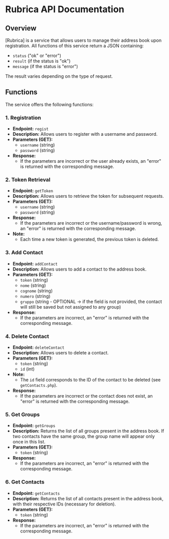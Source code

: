 # Rubrica API Documentation

## Overview
[Rubrica] is a service that allows users to manage their address book upon registration. All functions of this service return a JSON containing:
- `status` ("ok" or "error")
- `result` (if the status is "ok")
- `message` (if the status is "error")

The result varies depending on the type of request.

## Functions
The service offers the following functions:

### 1. Registration
- **Endpoint:** `regist`
- **Description:** Allows users to register with a username and password.
- **Parameters (GET):**
  - `username` (string)
  - `password` (string)
- **Response:**
  - If the parameters are incorrect or the user already exists, an "error" is returned with the corresponding message.

### 2. Token Retrieval
- **Endpoint:** `getToken`
- **Description:** Allows users to retrieve the token for subsequent requests.
- **Parameters (GET):**
  - `username` (string)
  - `password` (string)
- **Response:**
  - If the parameters are incorrect or the username/password is wrong, an "error" is returned with the corresponding message.
- **Note:**
  - Each time a new token is generated, the previous token is deleted.

### 3. Add Contact
- **Endpoint:** `addContact`
- **Description:** Allows users to add a contact to the address book.
- **Parameters (GET):**
  - `token` (string)
  - `nome` (string)
  - `cognome` (string)
  - `numero` (string)
  - `gruppo` (string - OPTIONAL -> if the field is not provided, the contact will still be saved but not assigned to any group)
- **Response:**
  - If the parameters are incorrect, an "error" is returned with the corresponding message.

### 4. Delete Contact
- **Endpoint:** `deleteContact`
- **Description:** Allows users to delete a contact.
- **Parameters (GET):**
  - `token` (string)
  - `id` (int)
- **Note:**
  - The `id` field corresponds to the ID of the contact to be deleted (see `getContacts.php`).
- **Response:**
  - If the parameters are incorrect or the contact does not exist, an "error" is returned with the corresponding message.

### 5. Get Groups
- **Endpoint:** `getGroups`
- **Description:** Returns the list of all groups present in the address book. If two contacts have the same group, the group name will appear only once in this list.
- **Parameters (GET):**
  - `token` (string)
- **Response:**
  - If the parameters are incorrect, an "error" is returned with the corresponding message.

### 6. Get Contacts
- **Endpoint:** `getContacts`
- **Description:** Returns the list of all contacts present in the address book, with their respective IDs (necessary for deletion).
- **Parameters (GET):**
  - `token` (string)
- **Response:**
  - If the parameters are incorrect, an "error" is returned with the corresponding message.
